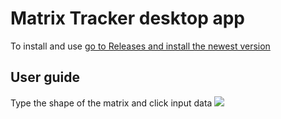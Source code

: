 # Matrix Tracker desktop app

To install and use [go to Releases and install the newest version](https://github.com/kenifl/Proyecto_A.L/releases/)

## User guide

Type the shape of the matrix and click input data 
![](https://keep.google.com/u/0/media/v2/1tL2yHXtBSovvpUfF9iio5Sy8pIExs65S41ERPFcntRZIp6tBU1mhL6jSIriLXF0/1zOWS-3QsDXB37AI7OwN-d4eljDS5jokgA-yUKvZmeGq2tskI5b56FoK2T6tI9Q?accept=image%2Fgif%2Cimage%2Fjpeg%2Cimage%2Fjpg%2Cimage%2Fpng%2Cimage%2Fwebp%2Caudio%2Faac&sz=1392)



